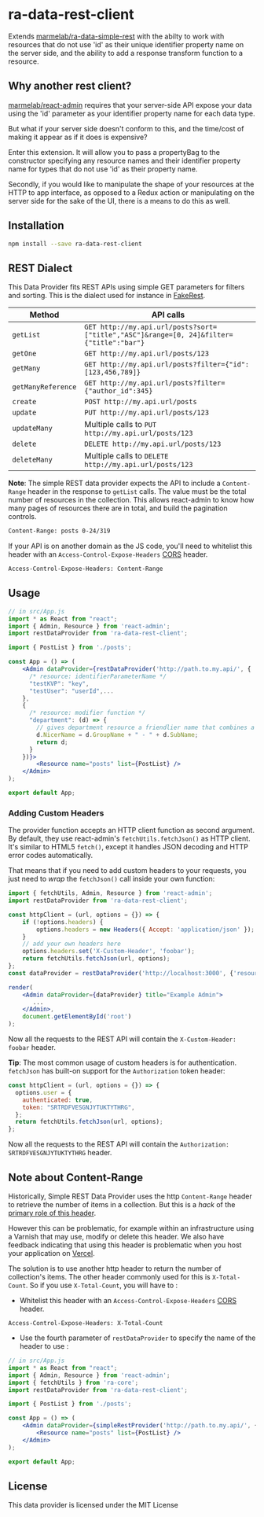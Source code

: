 # ra-data-rest-client

Extends [marmelab/ra-data-simple-rest](https://github.com/marmelab/react-admin/tree/master/packages/ra-data-simple-rest) with
the abilty to work with resources that do not use 'id' as their unique identifier property name on the server side, and
the ability to add a response transform function to a resource.

## Why another rest client?

[marmelab/react-admin](https://github.com/marmelab/react-admin) requires that your server-side API expose your data using the 'id' parameter as your identifier property name for each data type.

But what if your server side doesn't conform to this, and the time/cost of making it appear as if it does is expensive?

Enter this extension. It will allow you to pass a propertyBag to the constructor specifying any resource names and their identifier property name for types that do not use 'id' as their property name.

Secondly, if you would like to manipulate the shape of your resources at the HTTP to app interface, as opposed to a Redux action or manipulating on the server side for the sake of the UI, there is a means to do this as well.

## Installation

```sh
npm install --save ra-data-rest-client
```

## REST Dialect

This Data Provider fits REST APIs using simple GET parameters for filters and sorting. This is the dialect used for instance in [FakeRest](https://github.com/marmelab/FakeRest).

| Method             | API calls                                                                               |
| ------------------ | --------------------------------------------------------------------------------------- |
| `getList`          | `GET http://my.api.url/posts?sort=["title","ASC"]&range=[0, 24]&filter={"title":"bar"}` |
| `getOne`           | `GET http://my.api.url/posts/123`                                                       |
| `getMany`          | `GET http://my.api.url/posts?filter={"id":[123,456,789]}`                               |
| `getManyReference` | `GET http://my.api.url/posts?filter={"author_id":345}`                                  |
| `create`           | `POST http://my.api.url/posts`                                                          |
| `update`           | `PUT http://my.api.url/posts/123`                                                       |
| `updateMany`       | Multiple calls to `PUT http://my.api.url/posts/123`                                     |
| `delete`           | `DELETE http://my.api.url/posts/123`                                                    |
| `deleteMany`       | Multiple calls to `DELETE http://my.api.url/posts/123`                                  |

**Note**: The simple REST data provider expects the API to include a `Content-Range` header in the response to `getList` calls. The value must be the total number of resources in the collection. This allows react-admin to know how many pages of resources there are in total, and build the pagination controls.

```txt
Content-Range: posts 0-24/319
```

If your API is on another domain as the JS code, you'll need to whitelist this header with an `Access-Control-Expose-Headers` [CORS](https://developer.mozilla.org/en-US/docs/Web/HTTP/Access_control_CORS) header.

```txt
Access-Control-Expose-Headers: Content-Range
```

## Usage

```jsx
// in src/App.js
import * as React from "react";
import { Admin, Resource } from 'react-admin';
import restDataProvider from 'ra-data-rest-client';

import { PostList } from './posts';

const App = () => (
    <Admin dataProvider={restDataProvider('http://path.to.my.api/', {
      /* resource: identifierParameterName */
      "testKVP": "key",
      "testUser": "userId",...
    },
    {
      /* resource: modifier function */
      "department": (d) => {
        // gives department resource a friendlier name that combines a few properties, for the sake of a SelectInput...
        d.NicerName = d.GroupName + " - " + d.SubName;
        return d;
      }
    })}>
        <Resource name="posts" list={PostList} />
    </Admin>
);

export default App;
```

### Adding Custom Headers

The provider function accepts an HTTP client function as second argument. By default, they use react-admin's `fetchUtils.fetchJson()` as HTTP client. It's similar to HTML5 `fetch()`, except it handles JSON decoding and HTTP error codes automatically.

That means that if you need to add custom headers to your requests, you just need to _wrap_ the `fetchJson()` call inside your own function:

```jsx
import { fetchUtils, Admin, Resource } from 'react-admin';
import restDataProvider from 'ra-data-rest-client';

const httpClient = (url, options = {}) => {
    if (!options.headers) {
        options.headers = new Headers({ Accept: 'application/json' });
    }
    // add your own headers here
    options.headers.set('X-Custom-Header', 'foobar');
    return fetchUtils.fetchJson(url, options);
};
const dataProvider = restDataProvider('http://localhost:3000', {'resourceName':'key'...}, httpClient);

render(
    <Admin dataProvider={dataProvider} title="Example Admin">
       ...
    </Admin>,
    document.getElementById('root')
);
```

Now all the requests to the REST API will contain the `X-Custom-Header: foobar` header.

**Tip**: The most common usage of custom headers is for authentication. `fetchJson` has built-on support for the `Authorization` token header:

```js
const httpClient = (url, options = {}) => {
  options.user = {
    authenticated: true,
    token: "SRTRDFVESGNJYTUKTYTHRG",
  };
  return fetchUtils.fetchJson(url, options);
};
```

Now all the requests to the REST API will contain the `Authorization: SRTRDFVESGNJYTUKTYTHRG` header.

## Note about Content-Range

Historically, Simple REST Data Provider uses the http `Content-Range` header to retrieve the number of items in a collection. But this is a _hack_ of the [primary role of this header](https://developer.mozilla.org/en-US/docs/Web/HTTP/Headers/Content-Range).

However this can be problematic, for example within an infrastructure using a Varnish that may use, modify or delete this header. We also have feedback indicating that using this header is problematic when you host your application on [Vercel](https://vercel.com/).

The solution is to use another http header to return the number of collection's items. The other header commonly used for this is `X-Total-Count`. So if you use `X-Total-Count`, you will have to :

- Whitelist this header with an `Access-Control-Expose-Headers` [CORS](https://developer.mozilla.org/en-US/docs/Web/HTTP/Access_control_CORS) header.

```
Access-Control-Expose-Headers: X-Total-Count
```

- Use the fourth parameter of `restDataProvider` to specify the name of the header to use :

```jsx
// in src/App.js
import * as React from "react";
import { Admin, Resource } from 'react-admin';
import { fetchUtils } from 'ra-core';
import restDataProvider from 'ra-data-rest-client';

import { PostList } from './posts';

const App = () => (
    <Admin dataProvider={simpleRestProvider('http://path.to.my.api/', {'resourceName':'key'...}, fetchUtils.fetchJson, 'X-Total-Count')}>
        <Resource name="posts" list={PostList} />
    </Admin>
);

export default App;
```

## License

This data provider is licensed under the MIT License
